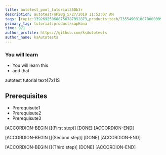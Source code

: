 ```yaml
---
title: autotest_pool_tutorial35Db3r
description: autotestFnP20g_5/27/2019 11:52:07 AM
tags: [topic:139269250608756787992873,products:tech/73554900100700000996,tutorial:experience/advanced]
primary_tag: tutorial:product/sapHana
time: 971
author_profile: https://github.com/ksAutotests
author_name: ksAutotests
---
```

### You will learn
- You will learn this
- and that

autotest tutorial text47x11S

## Prerequisites
- Prerequisute1
- Prerequisute2
- Prerequisute3

[ACCORDION-BEGIN [](First step)]
[DONE]
[ACCORDION-END]

[ACCORDION-BEGIN [](Second step)]
[DONE]
[ACCORDION-END]

[ACCORDION-BEGIN [](Third step)]
[DONE]
[ACCORDION-END]

